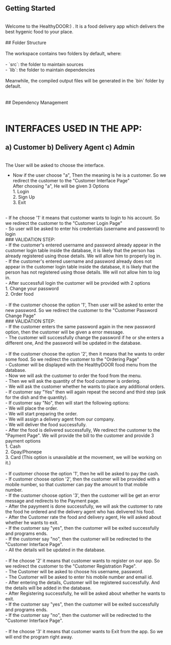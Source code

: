 ## Getting Started
<br>
Welcome to the HealthyDOOR:) . It is a food delivery app which delivers the best hygenic food to your place.<br>
<br>
## Folder Structure<br>
<br>
The workspace contains two folders by default, where:<br>
<br>
- `src`: the folder to maintain sources<br>
- `lib`: the folder to maintain dependencies<br>
<br>
Meanwhile, the compiled output files will be generated in the `bin` folder by default.<br>
<br>
<br>
## Dependency Management<br>
<br>

# INTERFACES USED IN THE APP:
## a) Customer    b) Delivery Agent    c) Admin 
<br>
The User will be asked to choose the interface.<br>

- Now if the user choose "a", Then the meaning is he is a customer. So we redirect the customer to the "Customer Interface Page"<br>
    After choosing "a", He will be given 3 Options<br>
        1. Login<br>
        2. Sign Up<br>
        3. Exit<br>
<br>
        - If he choose '1' it means that customer wants to login to his account. So we redirect the customer to the "Customer Login Page"<br>
            - So user will be asked to enter his credentials (username and password) to login<br>
            ### VALIDATION STEP:<br>
                - If the customer's entered username and password already appear in the customer login table inside the database, it is likely that the person has already registered using those details. We will allow him to properly log in.<br>
                - If the customer's entered username and password already does not appear in the customer login table inside the database, it is likely that the person has not registered using those details. We will not allow him to log in.<br>
             - After successfull login the customer will be provided with 2 options<br>
                1. Change your password<br>
                2. Order food<br>
<br>
                 - If the customer choose the option '1', Then user will be asked to enter the new password. So we redirect the customer to the "Customer Password Change Page"<br>
                ### VALIDATION STEP:<br>
                    - If the customer enters the same password again in the new password option, then the customer will be given a error message.<br>
                    - The customer will successfully change the password if he or she enters a different one, And the password will be updated in the database.<br>
        <br>
                - If the customer choose the option '2', then it means that he wants to order some food. So we redirect the customer to the "Ordering Page"<br>
                    - Customer will be displayed with the HealthyDOOR food menu from the database.<br>
                    - Now we will ask the customer to order the food from the menu.<br>
                    - Then we will ask the quantity of the food customer is ordering.<br>
                    - We will ask the customer whether he wants to place any additional orders.<br>
                        - If customer say "Yes" then will again repeat the second and third step (ask for the dish and the quantity).<br>
                        - If customer say "No", then will start the following options:<br>
                            - We will place the order.<br>
                            - We will start preparing the order.<br>
                            - We will assign a delivery agent from our company.<br>
                            - We will deliver the food successfully.<br>
                    - After the food is delivered successfully, We redirect the customer to the "Payment Page". We will provide the bill to the customer and provide 3 payment options<br>
                        1. Cash<br>
                        2. Gpay/Phonepe<br>
                        3. Card (This option is unavailable at the movement, we will be working on it.)<br>
<br>
                        - If customer choose the option '1', then he will be asked to pay the cash.<br>
                        - If customer choose option '2', then the customer will be provided with a mobile number, so that customer can pay the amount to that mobile number.<br>
                        - If the customer choose option '3', then the customer will be get an error message and redirects to the Payment page.<br>
                    - After the payyment is done successfully, we will ask the customer to rate the food he ordered and the delivery agent who has delivered his food.<br>
                    - After the Customer rate the food and delivery agent, He will asked about whether he wants to exit.<br>
                        - If the customer say "yes", then the customer will be exited successfully and programs ends.<br>
                        - If the customer say "no", then the customer will be redirected to the "Customer Interface Page".<br>
                    - All the details will be updated in the database.<br>
<br>
        - If he choose '2' it means that customer wants to register on our app. So we redirect the customer to the "Customer Registration Page". <br>
            - The Customer will be asked to choose his username, password. <br>
            - The Customer will be asked to enter his mobile number and email id.<br>
            - After entering the details, Customer will be registered successfully. And the details will be added in the database.<br>
            - After Registering successfully, he will be asked about whether he wants to exit.<br>
                - If the customer say "yes", then the customer will be exited successfully and programs ends.<br>
                - If the customer say "no", then the customer will be redirected to the "Customer Interface Page".<br>
<br>
        - If he choose '3' it means that customer wants to Exit from the app. So we will end the program right away.<br>

